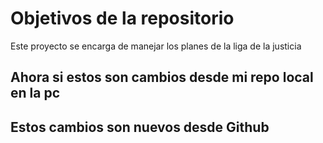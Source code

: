 # Objetivos de la repositorio

Este proyecto se encarga de manejar los planes de la liga de la justicia



## Ahora si estos son cambios desde mi repo local en la pc

## Estos cambios son nuevos desde Github


